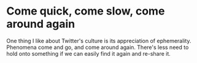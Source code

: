 # Come quick, come slow, come around again

One thing I like about Twitter's culture is its appreciation of ephemerality. Phenomena come and go, and come around again. There's less need to hold onto something if we can easily find it again and re-share it.